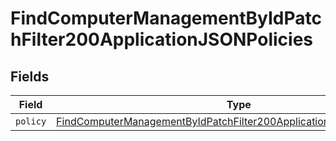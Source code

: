 # FindComputerManagementByIdPatchFilter200ApplicationJSONPolicies


## Fields

| Field                                                                                                                                                                     | Type                                                                                                                                                                      | Required                                                                                                                                                                  | Description                                                                                                                                                               |
| ------------------------------------------------------------------------------------------------------------------------------------------------------------------------- | ------------------------------------------------------------------------------------------------------------------------------------------------------------------------- | ------------------------------------------------------------------------------------------------------------------------------------------------------------------------- | ------------------------------------------------------------------------------------------------------------------------------------------------------------------------- |
| `policy`                                                                                                                                                                  | [FindComputerManagementByIdPatchFilter200ApplicationJSONPoliciesPolicy](../../models/operations/findcomputermanagementbyidpatchfilter200applicationjsonpoliciespolicy.md) | :heavy_minus_sign:                                                                                                                                                        | N/A                                                                                                                                                                       |